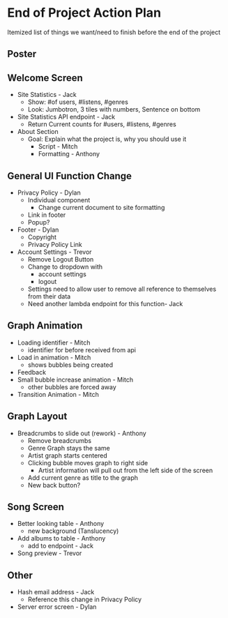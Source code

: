 # End of Project Action Plan

Itemized list of things we want/need to finish before the end of the project

## Poster

## Welcome Screen

- Site Statistics - Jack
    - Show: #of users, #listens, #genres
    - Look: Jumbotron, 3 tiles with numbers, Sentence on bottom
- Site Statistics API endpoint - Jack
    - Return Current counts for #users, #listens, #genres
- About Section
    - Goal: Explain what the project is, why you should use it
        - Script - Mitch
        - Formatting - Anthony

## General UI Function Change

- Privacy Policy - Dylan
    - Individual component
        - Change current document to site formatting
    - Link in footer
    - Popup?
- Footer - Dylan
    - Copyright
    - Privacy Policy Link
- Account Settings - Trevor
    - Remove Logout Button
    - Change to dropdown with
        - account settings
        - logout
    - Settings need to allow user to remove all reference to themselves from their data
    - Need another lambda endpoint for this function- Jack

## Graph Animation

- Loading identifier - Mitch
    - identifier for before received from api
- Load in animation - Mitch
    - shows bubbles being created
- Feedback
- Small bubble increase animation - Mitch
    - other bubbles are forced away
- Transition Animation - Mitch

## Graph Layout

- Breadcrumbs to slide out (rework) - Anthony
    - Remove breadcrumbs
    - Genre Graph stays the same
    - Artist graph starts centered
    - Clicking bubble moves graph to right side
        - Artist information will pull out from the left side of the screen
    - Add current genre as title to the graph
    - New back button?

## Song Screen

- Better looking table - Anthony
    - new background (Tanslucency)
- Add albums to table - Anthony
    - add to endpoint - Jack
- Song preview - Trevor

## Other

- Hash email address - Jack
    - Reference this change in Privacy Policy
- Server error screen - Dylan
